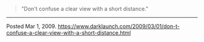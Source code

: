 > "Don't confuse a clear view with a short distance."

---


Posted Mar 1, 2009.
https://www.darklaunch.com/2009/03/01/don-t-confuse-a-clear-view-with-a-short-distance.html